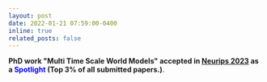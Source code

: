 ```yaml
---
layout: post
date: 2022-01-21 07:59:00-0400
inline: true
related_posts: false
---
```


**PhD work "Multi Time Scale World Models" accepted in [Neurips 2023](https://nips.cc/) as a <span style="color:blue"> Spotlight </span>(Top 3% of all submitted papers.)**. 